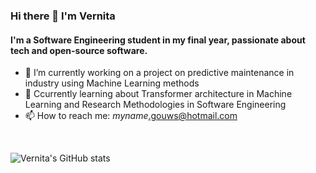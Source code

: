 ### Hi there 👋 I'm Vernita

#### I'm a Software Engineering student in my final year, passionate about tech and open-source software.

- 🔭 I’m currently working on a project on predictive maintenance in industry using Machine Learning methods
- 🌱 Ccurrently learning about Transformer architecture in Machine Learning and Research Methodologies in Software Engineering
- 📫 How to reach me: *myname*.gouws@hotmail.com
<br/>
     
![Vernita's GitHub stats](https://github-readme-stats.vercel.app/api?username=vernitaj&show_icons=true&theme=radical)
